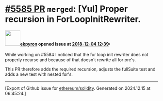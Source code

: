 # [\#5585 PR](https://github.com/ethereum/solidity/pull/5585) `merged`: [Yul] Proper recursion in ForLoopInitRewriter.

#### <img src="https://avatars.githubusercontent.com/u/1347491?v=4" width="50">[ekpyron](https://github.com/ekpyron) opened issue at [2018-12-04 12:39](https://github.com/ethereum/solidity/pull/5585):

While working on #5584 I noticed that the for loop init rewriter does not properly recurse and because of that doesn't rewrite all for pre's.

This PR therefore adds the required recursion, adjusts the fullSuite test and adds a new test with nested for's.




-------------------------------------------------------------------------------



[Export of Github issue for [ethereum/solidity](https://github.com/ethereum/solidity). Generated on 2024.12.15 at 06:45:24.]
